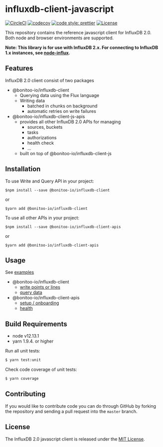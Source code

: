 # influxdb-client-javascript

[![CircleCI](https://circleci.com/gh/bonitoo-io/influxdb-client-js.svg?style=svg)](https://circleci.com/gh/bonitoo-io/influxdb-client-js)
[![codecov](https://codecov.io/gh/bonitoo-io/influxdb-client-js/branch/master/graph/badge.svg)](https://codecov.io/gh/bonitoo-io/influxdb-client-js)
[![code style: prettier](https://img.shields.io/badge/code_style-prettier-ff69b4.svg)](https://github.com/prettier/prettier)
[![License](https://img.shields.io/github/license/bonitoo-io/influxdb-client-js.svg)](https://github.com/bonitoo-io/influxdb-client-js/blob/master/LICENSE)

This repository contains the reference javascript client for InfluxDB 2.0. Both node and browser environments are supported.

**Note: This library is for use with InfluxDB 2.x. For connecting to InfluxDB 1.x instances, see [node-influx](https://github.com/node-influx/node-influx).**

## Features

InfluxDB 2.0 client consist of two packages

- @bonitoo-io/influxdb-client
  - Querying data using the Flux language
  - Writing data
    - batched in chunks on background
    - automatic retries on write failures
- @bonitoo-io/influxdb-client-js-apis
  - provides all other InfluxDB 2.0 APIs for managing
    - sources, buckets
    - tasks
    - authorizations
    - health check
    - ...
  - built on top of @bonitoo-io/influxdb-client-js

## Installation

To use Write and Query API in your project:

```
$npm install --save @bonitoo-io/influxdb-client
```

or

```
$yarn add @bonitoo-io/influxdb-client
```

To use all other APIs in your project:

```
$npm install --save @bonitoo-io/influxdb-client-apis
```

or

```
$yarn add @bonitoo-io/influxdb-client-apis
```

## Usage

See [examples](./examples/README.md)

- @bonitoo-io/influxdb-client
  - [write points or lines](./examples/write.js)
  - [query data](./examples/query.ts)
- @bonitoo-io/influxdb-client-apis
  - [setup / onboarding](./examples/onboarding.js)
  - [health](./examples/health.js)

## Build Requirements

- node v12.13.1
- yarn 1.9.4. or higher

Run all unit tests:

```bash
$ yarn test:unit
```

Check code coverage of unit tests:

```bash
$ yarn coverage
```

## Contributing

If you would like to contribute code you can do through GitHub by forking the repository and sending a pull request into the `master` branch.

## License

The InfluxDB 2.0 javascript client is released under the [MIT License](https://opensource.org/licenses/MIT).
